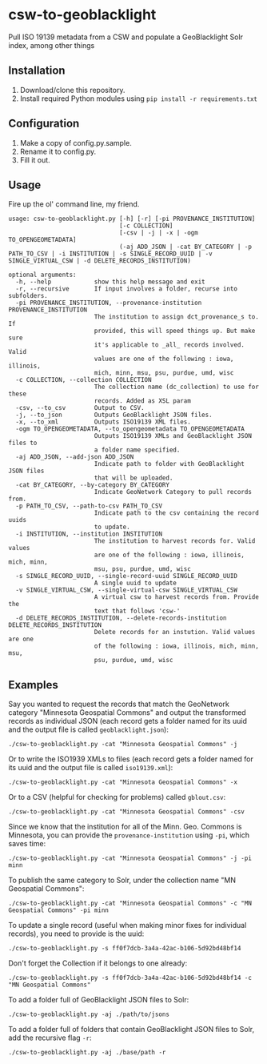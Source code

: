 # csw-to-geoblacklight
Pull ISO 19139 metadata from a CSW and populate a GeoBlacklight Solr index, among other things

## Installation
1. Download/clone this repository.
2. Install required Python modules using `pip install -r requirements.txt`

## Configuration
1. Make a copy of config.py.sample.
2. Rename it to config.py.
3. Fill it out.

## Usage
Fire up the ol' command line, my friend.  

```
usage: csw-to-geoblacklight.py [-h] [-r] [-pi PROVENANCE_INSTITUTION]
                               [-c COLLECTION]
                               [-csv | -j | -x | -ogm TO_OPENGEOMETADATA]
                               (-aj ADD_JSON | -cat BY_CATEGORY | -p PATH_TO_CSV | -i INSTITUTION | -s SINGLE_RECORD_UUID | -v SINGLE_VIRTUAL_CSW | -d DELETE_RECORDS_INSTITUTION)

optional arguments:
  -h, --help            show this help message and exit
  -r, --recursive       If input involves a folder, recurse into subfolders.
  -pi PROVENANCE_INSTITUTION, --provenance-institution PROVENANCE_INSTITUTION
                        The institution to assign dct_provenance_s to. If
                        provided, this will speed things up. But make sure
                        it's applicable to _all_ records involved. Valid
                        values are one of the following : iowa, illinois,
                        mich, minn, msu, psu, purdue, umd, wisc
  -c COLLECTION, --collection COLLECTION
                        The collection name (dc_collection) to use for these
                        records. Added as XSL param
  -csv, --to_csv        Output to CSV.
  -j, --to_json         Outputs GeoBlacklight JSON files.
  -x, --to_xml          Outputs ISO19139 XML files.
  -ogm TO_OPENGEOMETADATA, --to_opengeometadata TO_OPENGEOMETADATA
                        Outputs ISO19139 XMLs and GeoBlacklight JSON files to
                        a folder name specified.
  -aj ADD_JSON, --add-json ADD_JSON
                        Indicate path to folder with GeoBlacklight JSON files
                        that will be uploaded.
  -cat BY_CATEGORY, --by-category BY_CATEGORY
                        Indicate GeoNetwork Category to pull records from.
  -p PATH_TO_CSV, --path-to-csv PATH_TO_CSV
                        Indicate path to the csv containing the record uuids
                        to update.
  -i INSTITUTION, --institution INSTITUTION
                        The institution to harvest records for. Valid values
                        are one of the following : iowa, illinois, mich, minn,
                        msu, psu, purdue, umd, wisc
  -s SINGLE_RECORD_UUID, --single-record-uuid SINGLE_RECORD_UUID
                        A single uuid to update
  -v SINGLE_VIRTUAL_CSW, --single-virtual-csw SINGLE_VIRTUAL_CSW
                        A virtual csw to harvest records from. Provide the
                        text that follows 'csw-'
  -d DELETE_RECORDS_INSTITUTION, --delete-records-institution DELETE_RECORDS_INSTITUTION
                        Delete records for an instution. Valid values are one
                        of the following : iowa, illinois, mich, minn, msu,
                        psu, purdue, umd, wisc
```

## Examples

Say you wanted to request the records that match the GeoNetwork category "Minnesota Geospatial Commons" and output the transformed records as individual JSON (each record gets a folder named for its uuid and the output file is called `geoblacklight.json`):
```
./csw-to-geoblacklight.py -cat "Minnesota Geospatial Commons" -j
```

Or to write the ISO1939 XMLs to files (each record gets a folder named for its uuid and the output file is called `iso19139.xml`):
```
./csw-to-geoblacklight.py -cat "Minnesota Geospatial Commons" -x
```

Or to a CSV (helpful for checking for problems) called `gblout.csv`:
```
./csw-to-geoblacklight.py -cat "Minnesota Geospatial Commons" -csv
```

Since we know that the institution for all of the Minn. Geo. Commons is Minnesota, you can provide the `provenance-institution` using `-pi`, which saves time:
```
./csw-to-geoblacklight.py -cat "Minnesota Geospatial Commons" -j -pi minn
```

To publish the same category to Solr, under the collection name "MN Geospatial Commons":
```
./csw-to-geoblacklight.py -cat "Minnesota Geospatial Commons" -c "MN Geospatial Commons" -pi minn
```

To update a single record (useful when making minor fixes for individual records), you need to provide is the uuid:
```
./csw-to-geoblacklight.py -s ff0f7dcb-3a4a-42ac-b106-5d92bd48bf14
```

Don't forget the Collection if it belongs to one already:
```
./csw-to-geoblacklight.py -s ff0f7dcb-3a4a-42ac-b106-5d92bd48bf14 -c "MN Geospatial Commons"
```

To add a folder full of GeoBlacklight JSON files to Solr:
```
./csw-to-geoblacklight.py -aj ./path/to/jsons
```

To add a folder full of folders that contain GeoBlacklight JSON files to Solr, add the recursive flag `-r`:
```
./csw-to-geoblacklight.py -aj ./base/path -r
```
